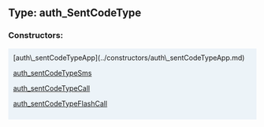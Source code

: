 ## Type: auth\_SentCodeType  

### Constructors:

<style>
.container {
    width: auto;
    overflow-x: auto;
    white-space: nowrap;
    background: #ecf3f8;
    padding: 10px;
}
</style>
<div class="container">
[auth\_sentCodeTypeApp](../constructors/auth\_sentCodeTypeApp.md)  

[auth\_sentCodeTypeSms](../constructors/auth\_sentCodeTypeSms.md)  

[auth\_sentCodeTypeCall](../constructors/auth\_sentCodeTypeCall.md)  

[auth\_sentCodeTypeFlashCall](../constructors/auth\_sentCodeTypeFlashCall.md)  

</div>